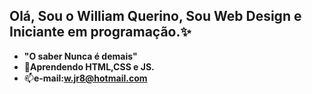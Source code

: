 ## Olá, Sou o William Querino, Sou Web Design e Iniciante em programação.✨
- <b>"O saber Nunca é demais"</b>
- 🌱<b>Aprendendo HTML,CSS e JS.</b>
- 📫<b>e-mail:w.jr8@hotmail.com</b>

<!---
Querin0/Querin0 is a ✨ special ✨ repository because its `README.md` (this file) appears on your GitHub prof
You can click the Preview link to take a look at your changes.
--->
